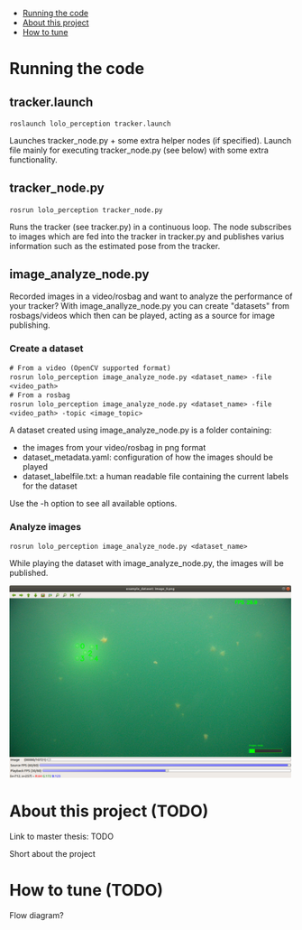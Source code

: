 
- [Running the code](#running-the-code)
- [About this project](#about)
- [How to tune](#tuning)


 <a id="running-the-code"></a>
# Running the code

## tracker.launch

    roslaunch lolo_perception tracker.launch

Launches tracker_node.py + some extra helper nodes (if specified).
Launch file mainly for executing tracker_node.py (see below) with some extra functionality.

## tracker_node.py

    rosrun lolo_perception tracker_node.py

Runs the tracker (see tracker.py) in a continuous loop. 
The node subscribes to images which are fed into the tracker in tracker.py and publishes varius information such as the estimated pose from the tracker.

## image_analyze_node.py

Recorded images in a video/rosbag and want to analyze the performance of your tracker?
With image_anallyze_node.py you can create "datasets" from rosbags/videos which then can be played, acting as a source for image publishing.    

### Create a dataset

    # From a video (OpenCV supported format)
    rosrun lolo_perception image_analyze_node.py <dataset_name> -file <video_path>
    # From a rosbag
    rosrun lolo_perception image_analyze_node.py <dataset_name> -file <video_path> -topic <image_topic>
 
 A dataset created using image_analyze_node.py is a folder containing:
- the images from your video/rosbag in png format
- dataset_metadata.yaml: configuration of how the images should be played
- dataset_labelfile.txt: a human readable file containing the current labels for the dataset

Use the -h option to see all available options.

### Analyze images

    rosrun lolo_perception image_analyze_node.py <dataset_name>

While playing the dataset with image_analyze_node.py, the images will be published.

<img src="readme_images/image_analyze_node.png" title="Image analyze node" alt="quat" width="500"/>

 <a id="about"></a>
# About this project (TODO)

Link to master thesis: TODO

Short about the project

 <a id="tuning"></a>
# How to tune (TODO)

Flow diagram?